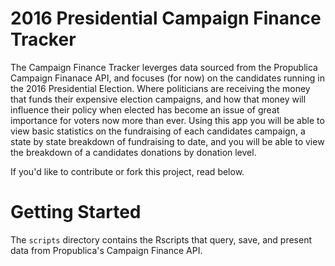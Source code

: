 # 2016 Presidential Campaign Finance Tracker

The Campaign Finance Tracker leverges data sourced from the Propublica Campaign Finanace API, and focuses (for now) on the candidates running in the 2016 Presidential Election. Where politicians are receiving the money that funds their expensive election campaigns, and how that money will influence their policy when elected has become an issue of great importance for voters now more than ever. Using this app you will be able to view basic statistics on the fundraising of each candidates campaign, a state by state breakdown of fundraising to date, and you will be able to view the breakdown of a candidates donations by donation level.

If you'd like to contribute or fork this project, read below.

# Getting Started 

The `scripts` directory contains the Rscripts that query, save, and present data from Propublica's Campaign Finance API. 